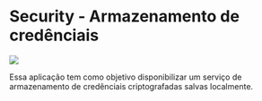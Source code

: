 # Security - Armazenamento de credênciais

<img src="https://img.shields.io/github/package-json/v/dbrazl/security-app">

Essa aplicação tem como objetivo disponibilizar um serviço de armazenamento de credênciais criptografadas salvas localmente.
